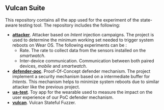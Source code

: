 ## Vulcan Suite
This repository contains all the app used for the experiment of the state-aware testing tool. The repository includes the following:
 * **[attacker](attacker)**. Attacker based on *Intent* injection campaigns. The project is used to determine the minimum working set needed to trigger system reboots on Wear OS. The following experiments can be :
   * Rate. The rate to collect data from the sensors installed on the *smartwatch*.
   * Inter-device communication. Communication between both paired devices, *mobile* and *smartwatch*.
 * **[defender-poc](defender-poc)**. Proof-Of-Concept defender mechanism. The project implement a security mechanism based on a intermediate buffer for *Intents*. This mechanism helps to minimize system reboots due to similar attacker like the previous project.
 * **[ua-test](ua-test)**. Toy app for the wearable used to measure the impact on the user experience of our PoC defender mechanism.
 * **[vulcan](vulcan)**. Vulcan Stateful Fuzzer.

